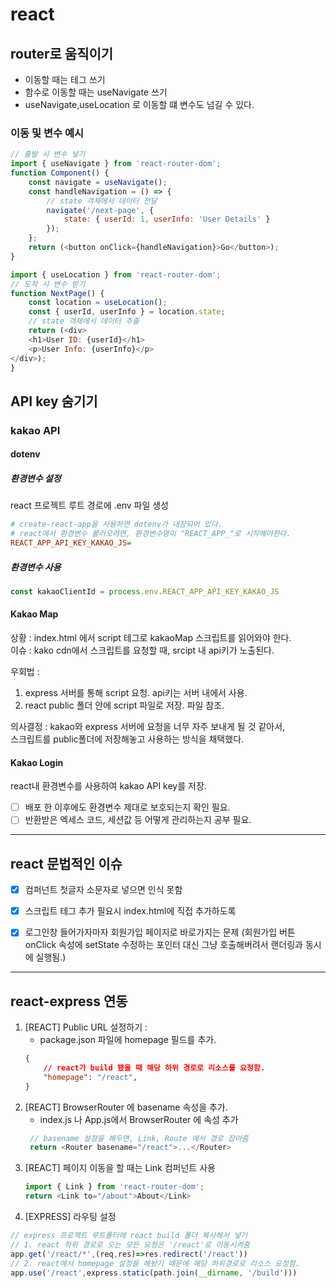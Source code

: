 # react 

## router로 움직이기
- 이동할 때는 <Link> 테그 쓰기
- 함수로 이동할 때는 useNavigate 쓰기
- useNavigate,useLocation 로 이동할 떄 변수도 넘길 수 있다.
### 이동 및 변수 예시
```js
// 출발 시 변수 넣기
import { useNavigate } from 'react-router-dom';
function Component() {
    const navigate = useNavigate();
    const handleNavigation = () => {
        // state 객체에서 데이터 전달
        navigate('/next-page', { 
            state: { userId: 1, userInfo: 'User Details' } 
        });
    };
    return (<button onClick={handleNavigation}>Go</button>);
}
```
```js
import { useLocation } from 'react-router-dom';
// 도착 시 변수 받기
function NextPage() {
    const location = useLocation();
    const { userId, userInfo } = location.state; 
    // state 객체에서 데이터 추출
    return (<div>
    <h1>User ID: {userId}</h1>
    <p>User Info: {userInfo}</p>
</div>);
}

```

## API key 숨기기
### kakao API
#### dotenv
##### 환경변수 설정
react 프로젝트 루트 경로에 .env 파일 생성
```ini
# create-react-app을 사용하면 dotenv가 내장되어 있다.
# react에서 환경변수 불러오려면, 환경변수명이 "REACT_APP_"로 시작해야한다.
REACT_APP_API_KEY_KAKAO_JS=
```

##### 환경변수 사용
```js
const kakaoClientId = process.env.REACT_APP_API_KEY_KAKAO_JS
```

#### Kakao Map
상황 : index.html 에서 script 테그로 kakaoMap 스크립트를 읽어와야 한다.  
이슈 : kako cdn에서 스크립트를 요청할 때, srcipt 내 api키가 노출된다.

우회법 : 
1. express 서버를 통해 script 요청. api키는 서버 내에서 사용.
2. react public 폴더 안에 script 파일로 저장. 파일 참조.

의사결정 : 
kakao와 express 서버에 요청을 너무 자주 보내게 될 것 같아서,  
스크립트를 public폴더에 저장해놓고 사용하는 방식을 채택했다.

#### Kakao Login
react내 환경변수를 사용하여 kakao API key를 저장.  
- [ ] 배포 한 이후에도 환경변수 제대로 보호되는지 확인 필요.
- [ ] 반환받은 엑세스 코드, 세션값 등 어떻게 관리하는지 공부 필요.

---

## react 문법적인 이슈
- [x] 컴퍼넌트 첫글자 소문자로 넣으면 인식 못함
- [x] 스크립트 테그 추가 필요시 index.html에 직접 추가하도록
- [x] 로그인창 들어가자마자 회원가입 페이지로 바로가지는 문제 (회원가입 버튼 onClick 속성에 setState 수정하는 포인터 대신 그냥 호출해버려서 랜더링과 동시에 실행됨.)


---

## react-express 연동
1. [REACT] Public URL 설정하기 :
   - package.json 파일에 homepage 필드를 추가.
    ```json
    {
        // react가 build 됐을 때 해당 하위 경로로 리소스를 요청함.
        "homepage": "/react",
    }
    ```
2. [REACT] BrowserRouter 에 basename 속성을 추가.
   - index.js 나 App.js에서 BrowserRouter 에 속성 추가 
   ```js
    // basename 설정을 해두면, Link, Route 에서 경로 잡아줌
    return <Router basename="/react">...</Router>
   ```
3. [REACT] 페이지 이동을 할 때는 Link 컴퍼넌트 사용
    ```js
    import { Link } from 'react-router-dom';
    return <Link to="/about">About</Link>
    ```
4. [EXPRESS] 라우팅 설정
```js
// express 프로젝트 루트폴터에 react build 폴더 복사해서 넣기
// 1. react 하위 경로로 오는 모든 요청은 '/react'로 이동시켜줌
app.get('/react/*',(req,res)=>res.redirect('/react'))
// 2. react에서 homepage 설정을 해놨기 때문에 해당 하위경로로 리소스 요청함.
app.use('/react',express.static(path.join(__dirname, '/build')))
```
